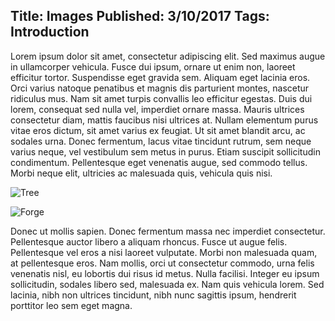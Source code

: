 Title: Images
Published: 3/10/2017
Tags: Introduction
---
Lorem ipsum dolor sit amet, consectetur adipiscing elit. Sed maximus augue in ullamcorper vehicula. Fusce dui ipsum, ornare ut enim non, laoreet efficitur tortor. Suspendisse eget gravida sem. Aliquam eget lacinia eros. Orci varius natoque penatibus et magnis dis parturient montes, nascetur ridiculus mus. Nam sit amet turpis convallis leo efficitur egestas. Duis dui lorem, consequat sed nulla vel, imperdiet ornare massa. Mauris ultrices consectetur diam, mattis faucibus nisi ultrices at. Nullam elementum purus vitae eros dictum, sit amet varius ex feugiat. Ut sit amet blandit arcu, ac sodales urna. Donec fermentum, lacus vitae tincidunt rutrum, sem neque varius neque, vel vestibulum sem metus in purus. Etiam suscipit sollicitudin condimentum. Pellentesque eget venenatis augue, sed commodo tellus. Morbi neque elit, ultricies ac malesuada quis, vehicula quis nisi.

![Tree](../assets/img/tree.png)

![Forge](../assets/img/forge.png)

Donec ut mollis sapien. Donec fermentum massa nec imperdiet consectetur. Pellentesque auctor libero a aliquam rhoncus. Fusce ut augue felis. Pellentesque vel eros a nisi laoreet vulputate. Morbi non malesuada quam, at pellentesque eros. Nam mollis, orci ut consectetur commodo, urna felis venenatis nisl, eu lobortis dui risus id metus. Nulla facilisi. Integer eu ipsum sollicitudin, sodales libero sed, malesuada ex. Nam quis vehicula lorem. Sed lacinia, nibh non ultrices tincidunt, nibh nunc sagittis ipsum, hendrerit porttitor leo sem eget magna.
